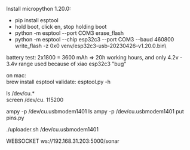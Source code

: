 Install micropython 1.20.0:  
* pip install esptool
* hold boot, click en, stop holding boot
* python -m esptool --port COM3 erase_flash
* python -m esptool --chip esp32c3 --port COM3 --baud 460800 write_flash -z 0x0 venv/esp32c3-usb-20230426-v1.20.0.bin\

battery test:
2x1800 = 3600 mAh => 20h working hours, and only 4.2v - 3.4v range used because of xiao esp32c3 "bug"

on mac:  
brew install esptool
validate:
  esptool.py -h

ls /dev/cu.*  
screen /dev/cu.<usb name> 115200

ampy -p /dev/cu.usbmodem1401 ls
ampy -p /dev/cu.usbmodem1401 put pins.py

./uploader.sh /dev/cu.usbmodem1401

WEBSOCKET ws://192.168.31.203:5000/sonar
